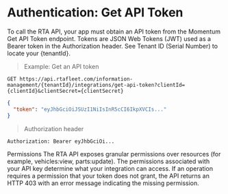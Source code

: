 # Authentication: Get API Token

To call the RTA API, your app must obtain an API token from the Momentum Get API Token endpoint. Tokens are JSON Web Tokens (JWT) used as a Bearer token in the Authorization header. See Tenant ID (Serial Number) to locate your {tenantId}.

> Example: Get an API token

```http
GET https://api.rtafleet.com/information-management/{tenantId}/integrations/get-api-token?clientId={clientId}&clientSecret={clientSecret}
```

```json
{
  "token": "eyJhbGciOiJSUzI1NiIsInR5cCI6IkpXVCIs..."
}
```

> Authorization header

```http
Authorization: Bearer eyJhbGciOi...
```


Permissions
The RTA API exposes granular permissions over resources (for example, vehicles:view, parts:update). The permissions associated with your API key determine what your integration can access. If an operation requires a permission that your token does not grant, the API returns an HTTP 403 with an error message indicating the missing permission.
